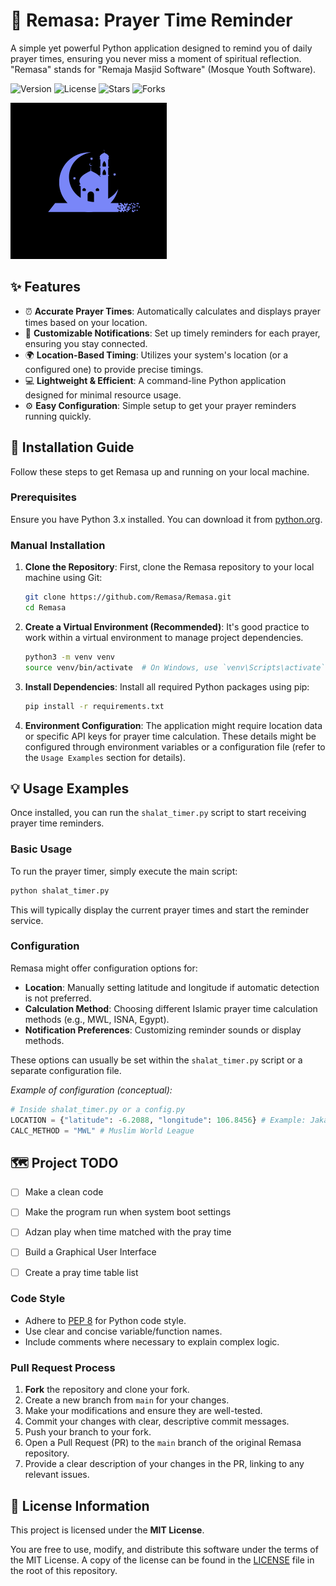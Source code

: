 # 🕌 Remasa: Prayer Time Reminder
A simple yet powerful Python application designed to remind you of daily prayer times, ensuring you never miss a moment of spiritual reflection. "Remasa" stands for "Remaja Masjid Software" (Mosque Youth Software).

![Version](https://img.shields.io/badge/version-1.0.0-blue) ![License](https://img.shields.io/badge/license-MIT%20License-green) ![Stars](https://img.shields.io/github/stars/Remasa/Remasa?style=social) ![Forks](https://img.shields.io/github/forks/Remasa/Remasa?style=social)

<img src="/assets/remaja-masjid.png" width="250" height="auto">

## ✨ Features

*   ⏰ **Accurate Prayer Times**: Automatically calculates and displays prayer times based on your location.
*   🔔 **Customizable Notifications**: Set up timely reminders for each prayer, ensuring you stay connected.
*   🌍 **Location-Based Timing**: Utilizes your system's location (or a configured one) to provide precise timings.
*   💻 **Lightweight & Efficient**: A command-line Python application designed for minimal resource usage.
*   ⚙️ **Easy Configuration**: Simple setup to get your prayer reminders running quickly.


## 🚀 Installation Guide

Follow these steps to get Remasa up and running on your local machine.

### Prerequisites

Ensure you have Python 3.x installed. You can download it from [python.org](https://www.python.org/downloads/).

### Manual Installation

1.  **Clone the Repository**:
    First, clone the Remasa repository to your local machine using Git:
    ```bash
    git clone https://github.com/Remasa/Remasa.git
    cd Remasa
    ```

2.  **Create a Virtual Environment (Recommended)**:
    It's good practice to work within a virtual environment to manage project dependencies.
    ```bash
    python3 -m venv venv
    source venv/bin/activate  # On Windows, use `venv\Scripts\activate`
    ```

3.  **Install Dependencies**:
    Install all required Python packages using pip:
    ```bash
    pip install -r requirements.txt
    ```

4.  **Environment Configuration**:
    The application might require location data or specific API keys for prayer time calculation. These details might be configured through environment variables or a configuration file (refer to the `Usage Examples` section for details).


## 💡 Usage Examples

Once installed, you can run the `shalat_timer.py` script to start receiving prayer time reminders.

### Basic Usage

To run the prayer timer, simply execute the main script:

```bash
python shalat_timer.py
```

This will typically display the current prayer times and start the reminder service.

### Configuration

Remasa might offer configuration options for:
*   **Location**: Manually setting latitude and longitude if automatic detection is not preferred.
*   **Calculation Method**: Choosing different Islamic prayer time calculation methods (e.g., MWL, ISNA, Egypt).
*   **Notification Preferences**: Customizing reminder sounds or display methods.

These options can usually be set within the `shalat_timer.py` script or a separate configuration file.

_Example of configuration (conceptual):_
```python
# Inside shalat_timer.py or a config.py
LOCATION = {"latitude": -6.2088, "longitude": 106.8456} # Example: Jakarta
CALC_METHOD = "MWL" # Muslim World League
```



## 🗺️ Project TODO

- [ ] Make a clean code 
- [ ] Make the program run when system boot settings
- [ ] Adzan play when time matched with the pray time 
- [ ] Build a Graphical User Interface 
- [ ] Create a pray time table list 


### Code Style

*   Adhere to [PEP 8](https://www.python.org/dev/peps/pep-0008/) for Python code style.
*   Use clear and concise variable/function names.
*   Include comments where necessary to explain complex logic.

### Pull Request Process

1.  **Fork** the repository and clone your fork.
2.  Create a new branch from `main` for your changes.
3.  Make your modifications and ensure they are well-tested.
4.  Commit your changes with clear, descriptive commit messages.
5.  Push your branch to your fork.
6.  Open a Pull Request (PR) to the `main` branch of the original Remasa repository.
7.  Provide a clear description of your changes in the PR, linking to any relevant issues.

## 📄 License Information

This project is licensed under the **MIT License**.

You are free to use, modify, and distribute this software under the terms of the MIT License. A copy of the license can be found in the [LICENSE](LICENSE) file in the root of this repository.

